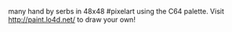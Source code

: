 many hand by serbs in 48x48 #pixelart using the C64 palette. Visit http://paint.lo4d.net/ to draw your own! 